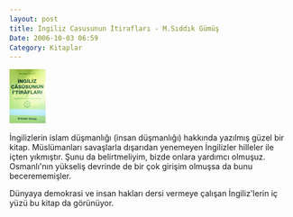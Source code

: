 ```yaml
---
layout: post
title: İngiliz Casusunun İtirafları - M.Sıddık Gümüş
Date: 2006-10-03 06:59
Category: Kitaplar
---
```


![İngiliz Casusunun İtirafları][]

İngilizlerin islam düşmanlığı (insan düşmanlığı) hakkında yazılmış güzel bir kitap. Müslümanları savaşlarla dışarıdan yenemeyen İngilizler hilleler ile içten yıkmıştır. Şunu da belirtmeliyim, bizde onlara yardımcı olmuşuz. Osmanlı'nın yükseliş devrinde de bir çok girişim olmuşsa da bunu becerememişler. 

Dünyaya demokrasi ve insan hakları dersi vermeye çalışan İngiliz'lerin iç yüzü bu kitap da görünüyor.

[İngiliz Casusunun İtirafları]: /images/ing_casus.thumbnail.gif
